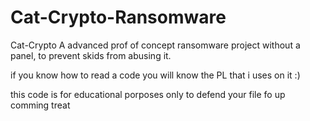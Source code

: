 # Cat-Crypto-Ransomware
 Cat-Crypto  A advanced prof of concept ransomware project without a panel, to prevent skids from abusing it.
 
 
 if you know how to read a code you will know the PL that i uses on it :)
 
 
 this code is for educational porposes only to defend your file  fo up comming treat 
 
 
 
